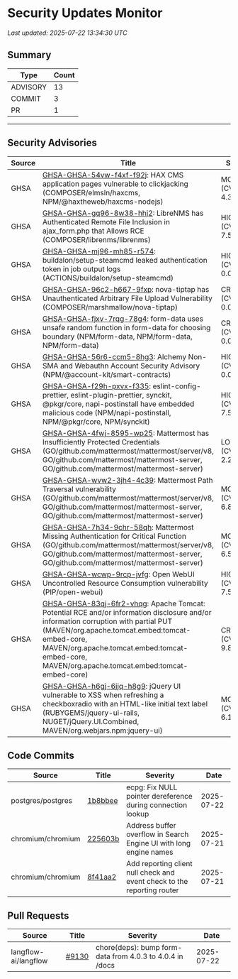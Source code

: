 # Security Updates Monitor

*Last updated: 2025-07-22 13:34:30 UTC*

## Summary
| Type | Count |
|------|-------|
| ADVISORY | 13 |
| COMMIT | 3 |
| PR | 1 |

---

## Security Advisories

| Source | Title | Severity | Date |
|--------|-------|----------|------|
| GHSA | [GHSA-GHSA-54vw-f4xf-f92j](https://github.com/advisories/GHSA-54vw-f4xf-f92j): HAX CMS application pages vulnerable to clickjacking (COMPOSER/elmsln/haxcms, NPM/@haxtheweb/haxcms-nodejs) | MODERATE (CVSS: 4.3) | 2025-07-21 |
| GHSA | [GHSA-GHSA-gq96-8w38-hhj2](https://github.com/advisories/GHSA-gq96-8w38-hhj2): LibreNMS has Authenticated Remote File Inclusion in ajax_form.php that Allows RCE (COMPOSER/librenms/librenms) | HIGH (CVSS: 7.5) | 2025-07-21 |
| GHSA | [GHSA-GHSA-mj96-mh85-r574](https://github.com/advisories/GHSA-mj96-mh85-r574): buildalon/setup-steamcmd leaked authentication token in job output logs (ACTIONS/buildalon/setup-steamcmd) | HIGH (CVSS: 0.0) | 2025-07-21 |
| GHSA | [GHSA-GHSA-96c2-h667-9fxp](https://github.com/advisories/GHSA-96c2-h667-9fxp): nova-tiptap has Unauthenticated Arbitrary File Upload Vulnerability (COMPOSER/marshmallow/nova-tiptap) | CRITICAL (CVSS: 0.0) | 2025-07-21 |
| GHSA | [GHSA-GHSA-fjxv-7rqg-78g4](https://github.com/advisories/GHSA-fjxv-7rqg-78g4): form-data uses unsafe random function in form-data for choosing boundary (NPM/form-data, NPM/form-data, NPM/form-data) | CRITICAL (CVSS: 0.0) | 2025-07-21 |
| GHSA | [GHSA-GHSA-56r6-ccm5-8hg3](https://github.com/advisories/GHSA-56r6-ccm5-8hg3): Alchemy Non-SMA and Webauthn Account Security Advisory (NPM/@account-kit/smart-contracts) | HIGH (CVSS: 0.0) | 2025-07-21 |
| GHSA | [GHSA-GHSA-f29h-pxvx-f335](https://github.com/advisories/GHSA-f29h-pxvx-f335): eslint-config-prettier, eslint-plugin-prettier, synckit, @pkgr/core, napi-postinstall have embedded malicious code (NPM/napi-postinstall, NPM/@pkgr/core, NPM/synckit) | HIGH (CVSS: 7.5) | 2025-07-19 |
| GHSA | [GHSA-GHSA-4fwj-8595-wp25](https://github.com/advisories/GHSA-4fwj-8595-wp25): Mattermost has Insufficiently Protected Credentials (GO/github.com/mattermost/mattermost/server/v8, GO/github.com/mattermost/mattermost-server, GO/github.com/mattermost/mattermost-server) | LOW (CVSS: 2.2) | 2025-07-18 |
| GHSA | [GHSA-GHSA-wvw2-3jh4-4c39](https://github.com/advisories/GHSA-wvw2-3jh4-4c39): Mattermost Path Traversal vulnerability (GO/github.com/mattermost/mattermost/server/v8, GO/github.com/mattermost/mattermost-server, GO/github.com/mattermost/mattermost-server) | MODERATE (CVSS: 6.8) | 2025-07-18 |
| GHSA | [GHSA-GHSA-7h34-9chr-58qh](https://github.com/advisories/GHSA-7h34-9chr-58qh): Mattermost Missing Authentication for Critical Function (GO/github.com/mattermost/mattermost/server/v8, GO/github.com/mattermost/mattermost-server, GO/github.com/mattermost/mattermost-server) | MODERATE (CVSS: 6.5) | 2025-07-18 |
| GHSA | [GHSA-GHSA-wcwp-9rcp-jvfg](https://github.com/advisories/GHSA-wcwp-9rcp-jvfg): Open WebUI Uncontrolled Resource Consumption vulnerability (PIP/open-webui) | HIGH (CVSS: 7.5) | 2025-03-20 |
| GHSA | [GHSA-GHSA-83qj-6fr2-vhqg](https://github.com/advisories/GHSA-83qj-6fr2-vhqg): Apache Tomcat: Potential RCE and/or information disclosure and/or information corruption with partial PUT (MAVEN/org.apache.tomcat.embed:tomcat-embed-core, MAVEN/org.apache.tomcat.embed:tomcat-embed-core, MAVEN/org.apache.tomcat.embed:tomcat-embed-core) | CRITICAL (CVSS: 9.8) | 2025-03-10 |
| GHSA | [GHSA-GHSA-h6gj-6jjq-h8g9](https://github.com/advisories/GHSA-h6gj-6jjq-h8g9): jQuery UI vulnerable to XSS when refreshing a checkboxradio with an HTML-like initial text label (RUBYGEMS/jquery-ui-rails, NUGET/jQuery.UI.Combined, MAVEN/org.webjars.npm:jquery-ui) | MODERATE (CVSS: 6.1) | 2022-07-18 |

## Code Commits

| Source | Title | Severity | Date |
|--------|-------|----------|------|
| postgres/postgres | [1b8bbee](https://github.com/postgres/postgres/commit/1b8bbee05d70deae34d0f7484afde03518c07e42) | ecpg: Fix NULL pointer dereference during connection lookup | 2025-07-22 |
| chromium/chromium | [225603b](https://github.com/chromium/chromium/commit/225603b8fce308168e65d1b00a9ab712c60e8193) | Address buffer overflow in Search Engine UI with long engine names | 2025-07-21 |
| chromium/chromium | [8f41aa2](https://github.com/chromium/chromium/commit/8f41aa21d2261ba1b0fdbaab59dd6e78cca72ace) | Add reporting client null check and event check to the reporting router | 2025-07-21 |

## Pull Requests

| Source | Title | Severity | Date |
|--------|-------|----------|------|
| langflow-ai/langflow | [#9130](https://github.com/langflow-ai/langflow/pull/9130) | chore(deps): bump form-data from 4.0.3 to 4.0.4 in /docs | 2025-07-22 |

